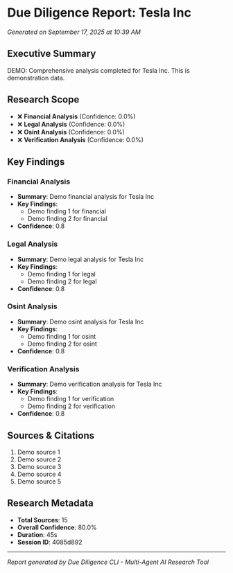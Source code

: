 # Due Diligence Report: Tesla Inc
*Generated on September 17, 2025 at 10:39 AM*

## Executive Summary

DEMO: Comprehensive analysis completed for Tesla Inc. This is demonstration data.

## Research Scope
- ❌ **Financial Analysis** (Confidence: 0.0%)
- ❌ **Legal Analysis** (Confidence: 0.0%)
- ❌ **Osint Analysis** (Confidence: 0.0%)
- ❌ **Verification Analysis** (Confidence: 0.0%)

## Key Findings

### Financial Analysis

- **Summary**: Demo financial analysis for Tesla Inc
- **Key Findings**:
  - Demo finding 1 for financial
  - Demo finding 2 for financial
- **Confidence**: 0.8

### Legal Analysis

- **Summary**: Demo legal analysis for Tesla Inc
- **Key Findings**:
  - Demo finding 1 for legal
  - Demo finding 2 for legal
- **Confidence**: 0.8

### Osint Analysis

- **Summary**: Demo osint analysis for Tesla Inc
- **Key Findings**:
  - Demo finding 1 for osint
  - Demo finding 2 for osint
- **Confidence**: 0.8

### Verification Analysis

- **Summary**: Demo verification analysis for Tesla Inc
- **Key Findings**:
  - Demo finding 1 for verification
  - Demo finding 2 for verification
- **Confidence**: 0.8

## Sources & Citations

1. Demo source 1
2. Demo source 2
3. Demo source 3
4. Demo source 4
5. Demo source 5

## Research Metadata

- **Total Sources**: 15
- **Overall Confidence**: 80.0%
- **Duration**: 45s
- **Session ID**: 4085d892

---

*Report generated by Due Diligence CLI - Multi-Agent AI Research Tool*
